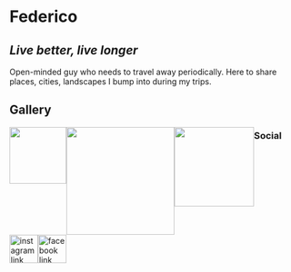 # Federico

## _Live better, live longer_

Open-minded guy who needs to travel away periodically. Here to share places, cities, landscapes I bump into during my trips.

## Gallery
<div style = "float:left;position:relative;">
    <img style= "float:left" src="https://fd-col.github.io/Travelit/assets/img/pizzaincasa.JPG" alt="" width="100"/>
    <img style= "float:left" src="https://fd-col.github.io/Travelit/assets/img/IMG_19631.jpg" alt="" width="190"/>
    <img style= "float:left" src="https://fd-col.github.io/Travelit/assets/img/CivitelladelTronto2.jpg" alt="" width="140"/>
</div>


### Social
<div style = "float:left;position: relative;width: 30%;">
    <a href="https://instagram.com/federi_10"> 
        <img style= "float:left" src="http://pngimg.com/uploads/instagram/instagram_PNG11.png" alt="instagram link" width="50"/> 
    </a>
    <a href="https://facebook.com/federico.colleluori7"> 
        <img style= "float:left" src="http://clipground.com/images/official-facebook-clipart-png-19.png" alt="facebook link" width="50"/> 
    </a>
</div>
